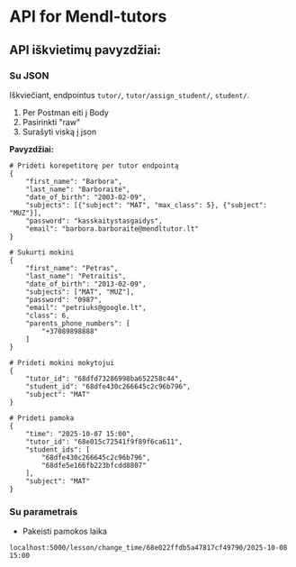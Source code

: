# API for Mendl-tutors

## API iškvietimų pavyzdžiai:

### Su JSON

Iškviečiant, endpointus `tutor/`, `tutor/assign_student/`, `student/`.

1. Per Postman eiti į Body
2. Pasirinkti "raw"
3. Surašyti viską į json

**Pavyzdžiai:**

```
# Pridėti korepetitorę per tutor endpointą
{
    "first_name": "Barbora",
    "last_name": "Barboraitė",
    "date_of_birth": "2003-02-09",
    "subjects": [{"subject": "MAT", "max_class": 5}, {"subject": "MUZ"}],
    "password": "kasskaitystasgaidys",
    "email": "barbora.barboraite@mendltutor.lt"
}
```

```
# Sukurti mokini
{    
    "first_name": "Petras",
    "last_name": "Petraitis",
    "date_of_birth": "2013-02-09",
    "subjects": ["MAT", "MUZ"],
    "password": "0987",
    "email": "petriuks@google.lt",
    "class": 6,
    "parents_phone_numbers": [
        "+37089898888"
    ]
}
```

```
# Prideti mokini mokytojui
{
    "tutor_id": "68dfd73286998ba652258c44",
    "student_id": "68dfe430c266645c2c96b796",
    "subject": "MAT"
}
```

```
# Prideti pamoka
{
    "time": "2025-10-07 15:00",
    "tutor_id": "68e015c72541f9f89f6ca611",
    "student_ids": [
        "68dfe430c266645c2c96b796",
        "68dfe5e166fb223bfcdd8807"
    ],
    "subject": "MAT"
}
```

### Su parametrais

- Pakeisti pamokos laika
```
localhost:5000/lesson/change_time/68e022ffdb5a47817cf49790/2025-10-08 15:00
```